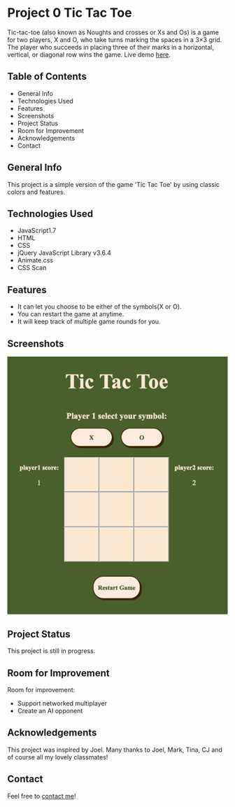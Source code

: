 # Project 0 Tic Tac Toe
Tic-tac-toe (also known as Noughts and crosses or Xs and Os) is a game for two players, X and O, who take turns marking the spaces in a 3×3 grid. The player who succeeds in placing three of their marks in a horizontal, vertical, or diagonal row wins the game. Live demo [here](https://rox-liu.github.io/Project0/).


## Table of Contents
* General Info
* Technologies Used
* Features
* Screenshots
* Project Status
* Room for Improvement
* Acknowledgements
* Contact

## General Info
This project is a simple version of the game 'Tic Tac Toe' by using classic colors and features. 

## Technologies Used
* JavaScript1.7
* HTML
* CSS
* jQuery JavaScript Library v3.6.4
* Animate.css
* CSS Scan


## Features
* It can let you choose to be either of the symbols(X or O).
* You can restart the game at anytime.
* It will keep track of multiple game rounds for you.

## Screenshots
![a screenshot](https://github.com/Rox-Liu/Project0/blob/main/Screen%20Shot.png)


## Project Status
This project is still in progress.

## Room for Improvement
Room for improvement:
* Support networked multiplayer
* Create an AI opponent

## Acknowledgements
This project was inspired by Joel.
Many thanks to Joel, Mark, Tina, CJ and of course all my lovely classmates!

## Contact
Feel free to [contact me](https://github.com/Rox-Liu)!

